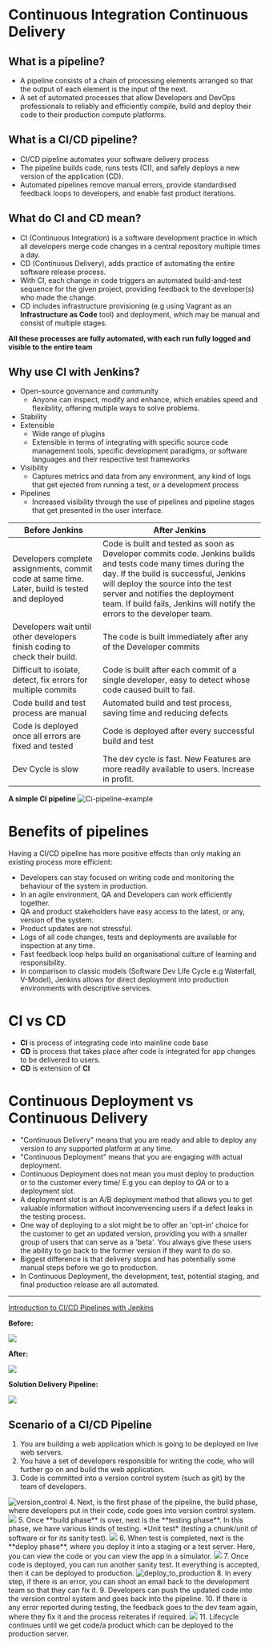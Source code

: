 # Continuous Integration Continuous Delivery 

## What is a pipeline?
- A pipeline consists of a chain of processing elements arranged so that the output of each element is the input of the next. 
- A set of automated processes that allow Developers and DevOps professionals to reliably and efficiently compile, build and deploy their code to their production compute platforms.
 
## What is a CI/CD pipeline?
- CI/CD pipeline automates your software delivery process
- The pipeline builds code, runs tests (CI), and safely deploys a new version of the application (CD).
- Automated pipelines remove manual errors, provide standardised feedback loops to developers, and enable fast product iterations.

## What do CI and CD mean?
- CI (Continuous Integration) is a software development practice in which all developers merge code changes in a central repository multiple times a day. 
- CD (Continuous Delivery), adds practice of automating the entire software release process.
- With CI, each change in code triggers an automated build-and-test sequence for the given project, providing feedback to the developer(s) who made the change. 
- CD includes infrastructure provisioning (e.g using Vagrant as an **Infrastructure as Code** tool) and deployment, which may be manual and consist of multiple stages.

**All these processes are fully automated, with each run fully logged and visible to the entire team**

## Why use CI with Jenkins?
- Open-source governance and community
    - Anyone can inspect, modify and enhance, which enables speed and flexibility, offering mutiple ways to solve problems.
- Stability 
- Extensible
    - Wide range of plugins
    - Extensible in terms of integrating with specific source code management tools, specific development paradigms, or software languages and their respective test frameworks
- Visibility
    - Captures metrics and data from any environment, any kind of logs that get ejected from running a test, or a development process 
- Pipelines
    - Increased visibility through the use of pipelines and pipeline stages that get presented in the user interface.  

Before Jenkins| After Jenkins 
-----|------
Developers complete assignments, commit code at same time. Later, build is tested and deployed| Code is built and tested as soon as Developer commits code. Jenkins builds and tests code many times during the day. If the build is successful, Jenkins will deploy the source into the test server and notifies the deployment team. If build fails, Jenkins will notify the errors to the developer team.
Developers wait until other developers finish coding to check their build.| The code is built immediately after any of the Developer commits
Difficult to isolate, detect, fix errors for multiple commits| Code is built after each commit of a single developer, easy to detect whose code caused built to fail.
Code build and test process are manual| Automated build and test process, saving time and reducing defects
Code is deployed once all errors are fixed and tested|Code is deployed after every successful build and test
Dev Cycle is slow| The dev cycle is fast. New Features are more readily available to users. Increase in profit. 

**A simple CI pipeline**
<img src="https://wpblog.semaphoreci.com/wp-content/uploads/2019/03/golang-ci-pipeline-1024x316.png" alt="Ci-pipeline-example">

# Benefits of pipelines
Having a CI/CD pipeline has more positive effects than only making an existing process more efficient:
- Developers can stay focused on writing code and monitoring the behaviour of the system in production. 
- In an agile environment, QA and Developers can work efficiently together.
- QA and product stakeholders have easy access to the latest, or any, version of the system. 
- Product updates are not stressful.
- Logs of all code changes, tests and deployments are available for inspection at any time.
- Fast feedback loop helps build an organisational culture of learning and responsibility. 
- In comparison to classic models (Software Dev Life Cycle e.g Waterfall, V-Model), Jenkins allows for direct deployment into production environments with descriptive services.

# CI vs CD
- **CI** is process of integrating code into mainline code base
- **CD** is process that takes place after code is integrated for app changes to be delivered to users. 
- **CD** is extension of **CI** 

# Continuous Deployment vs Continuous Delivery 
- "Continuous Delivery" means that you are ready and able to deploy any version to any supported platform at any time.
- "Continuous Deployment" means that you are engaging with actual deployment.
- Continuous Deployment does not mean you must deploy to production or to the customer every time/
    E.g  you can deploy to *QA* or to a deployment slot. 
- A deployment slot is an A/B deployment method that allows you to get valuable information without inconveniencing users if a defect leaks in the testing process.
- One way of deploying to a slot might be to offer an 'opt-in' choice for the customer to get an updated version, providing you with a smaller group of users that can serve as a 'beta'. You always give these users the ability to go back to the former version if they want to do so. 
- Biggest difference is that delivery stops and has potentially some manual steps before we go to production. 
- In Continuous Deployment, the development, test, potential staging, and final production release are all automated.

--- 
[Introduction to CI/CD Pipelines with Jenkins](https://github.com/naistangz/ci-start-code/blob/master/ci_jenkins.md)

**Before:**

<img src="https://cdn.thenewstack.io/media/2018/08/8d8eb43f-codefresh3.png">

**After:**

<img src="https://cdn.thenewstack.io/media/2018/08/cdc82f2b-codefresh2.png">

**Solution Delivery Pipeline:**

<img src="http://techtowntraining.com/sites/default/files/inline-images/solution-s-curve.png">

## Scenario of a CI/CD Pipeline
1. You are building a web application which is going to be deployed on live web servers. 
2. You have a set of developers responsible for writing the code, who will further go on and build the web application. 
3. Code is committed into a version control system (such as git) by the team of developers.
<img src="https://www.edureka.co/blog/content/ver.1531719070/uploads/2018/07/CI-CD-Pipeline-CI-CD-Pipeline-Edureka-1.png" alt="version_control">
4. Next, is the first phase of the pipeline, the build phase, where developers put in their code, code goes into version control system.
<img src="https://www.edureka.co/blog/content/ver.1531719070/uploads/2018/07/CI-CD-Pipeline-CI-CD-Pipeline-Edureka-2.png">
5. Once **build phase** is over, next is the **testing phase**. In this phase, we have various kinds of testing. *Unit test* (testing a chunk/unit of software or for its sanity test).
<img src="https://www.edureka.co/blog/content/ver.1531719070/uploads/2018/07/CI-CD-Pipeline-CI-CD-Pipeline-Edureka-3.png"> 
6. When test is completed, next is the **deploy phase**, where you deploy it into a staging or a test server. Here, you can view the code or you can view the app in a simulator. 
<img src="https://www.edureka.co/blog/content/ver.1531719070/uploads/2018/07/CI-CD-Pipeline-CI-CD-Pipeline-Edureka.png">
7. Once code is deployed, you can run another sanity test. It everything is accepted, then it can be deployed to production. 
<img src="https://www.edureka.co/blog/content/ver.1531719070/uploads/2018/07/CI-CD-Pipeline-CI-CD-Pipeline-Edureka-6.png" alt="deploy_to_production">
8. In every step, if there is an error, you can shoot an email back to the development team so that they can fix it. 
9. Developers can push the updated code into the version control system and goes back into the pipeline.
10. If there is any error reported during testing, the feedback goes to the dev team again, where they fix it and the process reiterates if required. 
<img src="https://www.edureka.co/blog/content/ver.1531719070/uploads/2018/07/CI-CD-Pipeline-CI-CD-Pipeline-Edureka-7.png">
11. Lifecycle continues until we get code/a product which can be deployed to the production server.